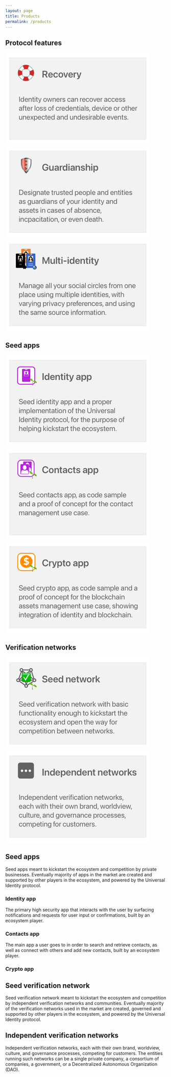 ```yaml
---
layout: page
title: Products
permalink: /products
---
```

## Protocol features

[![Protocol features - Recovery][protocol-recovery-tile]][protocol-recovery-tile-click]
[![Protocol features - Guardianship][protocol-guardian-tile]][protocol-guardian-tile-click]
[![Protocol features - Multi-identity][protocol-multi-id-tile]][protocol-multi-id-tile-click]

[protocol-recovery-tile]: assets/images/products/protocol-recovery-tile.png
[protocol-recovery-tile-click]: products#recovery
[protocol-guardian-tile]: assets/images/products/protocol-guardian-tile.png
[protocol-guardian-tile-click]: products#guardianship
[protocol-multi-id-tile]: assets/images/products/protocol-multi-id-tile.png
[protocol-multi-id-tile-click]: products#multi-identity

## Seed apps

[![Seed apps - Identity app][seed-id-app-tile]][seed-id-app-tile-click]
[![Seed apps - Contacts app][seed-contacts-app-tile]][seed-contacts-app-tile-click]
[![Seed apps - Crypto app][seed-crypto-app-tile]][seed-crypto-app-tile-click]

[seed-id-app-tile]: assets/images/products/seed-id-app-tile.png
[seed-id-app-tile-click]: products#identity-app
[seed-contacts-app-tile]: assets/images/products/seed-contacts-app-tile.png
[seed-contacts-app-tile-click]: products#contacts-app
[seed-crypto-app-tile]: assets/images/products/seed-crypto-app-tile.png
[seed-crypto-app-tile-click]: products#crypto-app

## Verification networks

[![Verification networks - Seed network][verification-seed-tile]][verification-seed-tile-click]
[![Verification networks - Independent networks][verification-more-tile]][verification-more-tile-click]

[verification-seed-tile]: assets/images/products/verification-seed-tile.png
[verification-seed-tile-click]: products#seed-verification-network
[verification-more-tile]: assets/images/products/verification-more-tile.png
[verification-more-tile-click]: products#independent-verification-networks

<!-- ## Protocol

Logical definition of the protocol including federation across multiple protocol instances.

### Properties

#### Open

#### Permissionless

#### Neutral 

### Features

#### Recovery -->

## Seed apps

Seed apps meant to kickstart the ecosystem and competition by private businesses. Eventually majority of apps in the market are created and supported by other players in the ecosystem, and powered by the Universal Identity protocol.

### Identity app

The primary high security app that interacts with the user by surfacing notifications and requests for user input or confirmations, built by an ecosystem player.

### Contacts app

The main app a user goes to in order to search and retrieve contacts, as well as connect with others and add new contacts, built by an ecosystem player.

### Crypto app

## Seed verification network

Seed verification network meant to kickstart the ecosystem and competition by independent verification networks and communities. Eventually majority of the verification networks used in the market are created, governed and supported by other players in the ecosystem, and powered by the Universal Identity protocol.

## Independent verification networks

Independent verification networks, each with their own brand, worldview, culture, and governance processes, competing for customers. The entities running such networks can be a single private company, a consortium of companies, a government, or a Decentralized Autonomous Organization (DAO).
